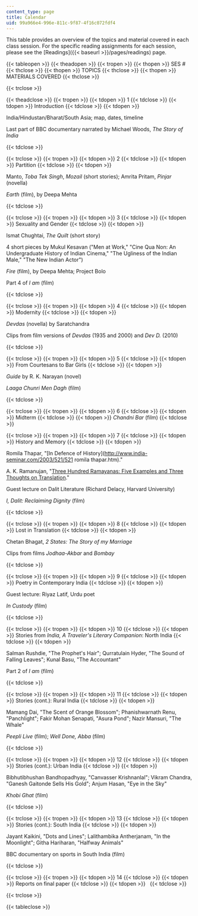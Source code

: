```yaml
---
content_type: page
title: Calendar
uid: 99a966e4-996e-811c-9f87-4f16c072fdf4
---
```


This table provides an overview of the topics and material covered in each class session. For the specific reading assignments for each session, please see the [Readings]({{< baseurl >}}/pages/readings) page.

{{< tableopen >}}
{{< theadopen >}}
{{< tropen >}}
{{< thopen >}}
SES #
{{< thclose >}}
{{< thopen >}}
TOPICS
{{< thclose >}}
{{< thopen >}}
MATERIALS COVERED
{{< thclose >}}

{{< trclose >}}

{{< theadclose >}}
{{< tropen >}}
{{< tdopen >}}
1
{{< tdclose >}}
{{< tdopen >}}
Introduction
{{< tdclose >}}
{{< tdopen >}}


India/Hindustan/Bharat/South Asia; map, dates, timeline

Last part of BBC documentary narrated by Michael Woods, _The Story of India_


{{< tdclose >}}

{{< trclose >}}
{{< tropen >}}
{{< tdopen >}}
2
{{< tdclose >}}
{{< tdopen >}}
Partition
{{< tdclose >}}
{{< tdopen >}}


Manto, _Toba Tek Singh_, _Mozail_ (short stories); Amrita Pritam, _Pinjar_ (novella)

_Earth_ (film), by Deepa Mehta


{{< tdclose >}}

{{< trclose >}}
{{< tropen >}}
{{< tdopen >}}
3
{{< tdclose >}}
{{< tdopen >}}
Sexuality and Gender
{{< tdclose >}}
{{< tdopen >}}


Ismat Chughtai, _The Quilt_ (short story)

4 short pieces by Mukul Kesavan ("Men at Work," "Cine Qua Non: An Undergraduate History of Indian Cinema," "The Ugliness of the Indian Male," "The New Indian Actor")

_Fire_ (film), by Deepa Mehta; Project Bolo

Part 4 of _I am_ (film)


{{< tdclose >}}

{{< trclose >}}
{{< tropen >}}
{{< tdopen >}}
4
{{< tdclose >}}
{{< tdopen >}}
Modernity
{{< tdclose >}}
{{< tdopen >}}


_Devdas_ (novella) by Saratchandra

Clips from film versions of _Devdas_ (1935 and 2000) and _Dev D._ (2010)


{{< tdclose >}}

{{< trclose >}}
{{< tropen >}}
{{< tdopen >}}
5
{{< tdclose >}}
{{< tdopen >}}
From Courtesans to Bar Girls
{{< tdclose >}}
{{< tdopen >}}


_Guide_ by R. K. Narayan (novel)

_Laaga Chunri Men Dagh_ (film)


{{< tdclose >}}

{{< trclose >}}
{{< tropen >}}
{{< tdopen >}}
6
{{< tdclose >}}
{{< tdopen >}}
Midterm
{{< tdclose >}}
{{< tdopen >}}
_Chandni Bar_ (film)
{{< tdclose >}}

{{< trclose >}}
{{< tropen >}}
{{< tdopen >}}
7
{{< tdclose >}}
{{< tdopen >}}
History and Memory
{{< tdclose >}}
{{< tdopen >}}


Romila Thapar, "[In Defence of History](http://www.india-seminar.com/2003/521/521 romila thapar.htm)."

A. K. Ramanujan, "[Three Hundred Ramayanas: Five Examples and Three Thoughts on Translation](http://publishing.cdlib.org/ucpressebooks/view?docId=ft3j49n8h7&chunk.id=d0e1254)."

Guest lecture on Dalit Literature (Richard Delacy, Harvard University)

_I, Dalit: Reclaiming Dignity_ (film)


{{< tdclose >}}

{{< trclose >}}
{{< tropen >}}
{{< tdopen >}}
8
{{< tdclose >}}
{{< tdopen >}}
Lost in Translation
{{< tdclose >}}
{{< tdopen >}}


Chetan Bhagat, _2 States: The Story of my Marriage_

Clips from films _Jodhaa-Akbar_ and _Bombay_


{{< tdclose >}}

{{< trclose >}}
{{< tropen >}}
{{< tdopen >}}
9
{{< tdclose >}}
{{< tdopen >}}
Poetry in Contemporary India
{{< tdclose >}}
{{< tdopen >}}


Guest lecture: Riyaz Latif, Urdu poet

_In Custody_ (film)


{{< tdclose >}}

{{< trclose >}}
{{< tropen >}}
{{< tdopen >}}
10
{{< tdclose >}}
{{< tdopen >}}
Stories from _India, A Traveler's Literary Companion_: North India
{{< tdclose >}}
{{< tdopen >}}


Salman Rushdie, "The Prophet's Hair"; Qurratulain Hyder, "The Sound of Falling Leaves"; Kunal Basu, "The Accountant"

Part 2 of _I am_ (film)


{{< tdclose >}}

{{< trclose >}}
{{< tropen >}}
{{< tdopen >}}
11
{{< tdclose >}}
{{< tdopen >}}
Stories (cont.): Rural India
{{< tdclose >}}
{{< tdopen >}}


Mamang Dai, "The Scent of Orange Blossom"; Phanishwarnath Renu, "Panchlight"; Fakir Mohan Senapati, "Asura Pond"; Nazir Mansuri, "The Whale"

_Peepli Live_ (film); _Well Done, Abba_ (film)


{{< tdclose >}}

{{< trclose >}}
{{< tropen >}}
{{< tdopen >}}
12
{{< tdclose >}}
{{< tdopen >}}
Stories (cont.): Urban India
{{< tdclose >}}
{{< tdopen >}}


Bibhutibhushan Bandhopadhyay, "Canvasser Krishnanlal"; Vikram Chandra, "Ganesh Gaitonde Sells His Gold"; Anjum Hasan, "Eye in the Sky"

_Khobi Ghat_ (film)


{{< tdclose >}}

{{< trclose >}}
{{< tropen >}}
{{< tdopen >}}
13
{{< tdclose >}}
{{< tdopen >}}
Stories (cont.): South India
{{< tdclose >}}
{{< tdopen >}}


Jayant Kaikini, "Dots and Lines"; Lalithambika Antherjanam, "In the Moonlight"; Githa Hariharan, "Halfway Animals"

BBC documentary on sports in South India (film)


{{< tdclose >}}

{{< trclose >}}
{{< tropen >}}
{{< tdopen >}}
14
{{< tdclose >}}
{{< tdopen >}}
Reports on final paper
{{< tdclose >}}
{{< tdopen >}}
 
{{< tdclose >}}

{{< trclose >}}

{{< tableclose >}}